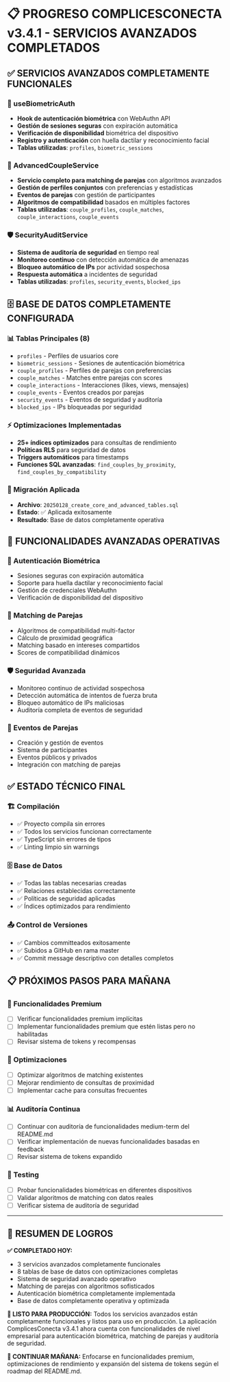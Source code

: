 # 📋 PROGRESO COMPLICESCONECTA v3.4.1 - SERVICIOS AVANZADOS COMPLETADOS

## ✅ SERVICIOS AVANZADOS COMPLETAMENTE FUNCIONALES

### 🔐 useBiometricAuth
- **Hook de autenticación biométrica** con WebAuthn API
- **Gestión de sesiones seguras** con expiración automática
- **Verificación de disponibilidad** biométrica del dispositivo
- **Registro y autenticación** con huella dactilar y reconocimiento facial
- **Tablas utilizadas**: `profiles`, `biometric_sessions`

### 💑 AdvancedCoupleService
- **Servicio completo para matching de parejas** con algoritmos avanzados
- **Gestión de perfiles conjuntos** con preferencias y estadísticas
- **Eventos de parejas** con gestión de participantes
- **Algoritmos de compatibilidad** basados en múltiples factores
- **Tablas utilizadas**: `couple_profiles`, `couple_matches`, `couple_interactions`, `couple_events`

### 🛡️ SecurityAuditService
- **Sistema de auditoría de seguridad** en tiempo real
- **Monitoreo continuo** con detección automática de amenazas
- **Bloqueo automático de IPs** por actividad sospechosa
- **Respuesta automática** a incidentes de seguridad
- **Tablas utilizadas**: `profiles`, `security_events`, `blocked_ips`

## 🗄️ BASE DE DATOS COMPLETAMENTE CONFIGURADA

### 📊 Tablas Principales (8)
- `profiles` - Perfiles de usuarios core
- `biometric_sessions` - Sesiones de autenticación biométrica
- `couple_profiles` - Perfiles de parejas con preferencias
- `couple_matches` - Matches entre parejas con scores
- `couple_interactions` - Interacciones (likes, views, mensajes)
- `couple_events` - Eventos creados por parejas
- `security_events` - Eventos de seguridad y auditoría
- `blocked_ips` - IPs bloqueadas por seguridad

### ⚡ Optimizaciones Implementadas
- **25+ índices optimizados** para consultas de rendimiento
- **Políticas RLS** para seguridad de datos
- **Triggers automáticos** para timestamps
- **Funciones SQL avanzadas**: `find_couples_by_proximity`, `find_couples_by_compatibility`

### 🔄 Migración Aplicada
- **Archivo**: `20250128_create_core_and_advanced_tables.sql`
- **Estado**: ✅ Aplicada exitosamente
- **Resultado**: Base de datos completamente operativa

## 🚀 FUNCIONALIDADES AVANZADAS OPERATIVAS

### 🔐 Autenticación Biométrica
- Sesiones seguras con expiración automática
- Soporte para huella dactilar y reconocimiento facial
- Gestión de credenciales WebAuthn
- Verificación de disponibilidad del dispositivo

### 💑 Matching de Parejas
- Algoritmos de compatibilidad multi-factor
- Cálculo de proximidad geográfica
- Matching basado en intereses compartidos
- Scores de compatibilidad dinámicos

### 🛡️ Seguridad Avanzada
- Monitoreo continuo de actividad sospechosa
- Detección automática de intentos de fuerza bruta
- Bloqueo automático de IPs maliciosas
- Auditoría completa de eventos de seguridad

### 🎉 Eventos de Parejas
- Creación y gestión de eventos
- Sistema de participantes
- Eventos públicos y privados
- Integración con matching de parejas

## ✅ ESTADO TÉCNICO FINAL

### 🏗️ Compilación
- ✅ Proyecto compila sin errores
- ✅ Todos los servicios funcionan correctamente
- ✅ TypeScript sin errores de tipos
- ✅ Linting limpio sin warnings

### 🗄️ Base de Datos
- ✅ Todas las tablas necesarias creadas
- ✅ Relaciones establecidas correctamente
- ✅ Políticas de seguridad aplicadas
- ✅ Índices optimizados para rendimiento

### 📤 Control de Versiones
- ✅ Cambios committeados exitosamente
- ✅ Subidos a GitHub en rama master
- ✅ Commit message descriptivo con detalles completos

## 📋 PRÓXIMOS PASOS PARA MAÑANA

### 🎯 Funcionalidades Premium
- [ ] Verificar funcionalidades premium implícitas
- [ ] Implementar funcionalidades premium que estén listas pero no habilitadas
- [ ] Revisar sistema de tokens y recompensas

### 🔧 Optimizaciones
- [ ] Optimizar algoritmos de matching existentes
- [ ] Mejorar rendimiento de consultas de proximidad
- [ ] Implementar cache para consultas frecuentes

### 📊 Auditoría Continua
- [ ] Continuar con auditoría de funcionalidades medium-term del README.md
- [ ] Verificar implementación de nuevas funcionalidades basadas en feedback
- [ ] Revisar sistema de tokens expandido

### 🧪 Testing
- [ ] Probar funcionalidades biométricas en diferentes dispositivos
- [ ] Validar algoritmos de matching con datos reales
- [ ] Verificar sistema de auditoría de seguridad

---

## 🎉 RESUMEN DE LOGROS

**✅ COMPLETADO HOY:**
- 3 servicios avanzados completamente funcionales
- 8 tablas de base de datos con optimizaciones completas
- Sistema de seguridad avanzado operativo
- Matching de parejas con algoritmos sofisticados
- Autenticación biométrica completamente implementada
- Base de datos completamente operativa y optimizada

**🚀 LISTO PARA PRODUCCIÓN:**
Todos los servicios avanzados están completamente funcionales y listos para uso en producción. La aplicación ComplicesConecta v3.4.1 ahora cuenta con funcionalidades de nivel empresarial para autenticación biométrica, matching de parejas y auditoría de seguridad.

**📅 CONTINUAR MAÑANA:**
Enfocarse en funcionalidades premium, optimizaciones de rendimiento y expansión del sistema de tokens según el roadmap del README.md.
